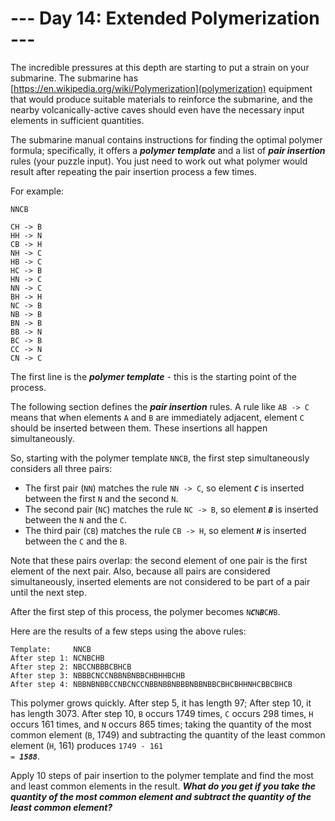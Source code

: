 # --- Day 14: Extended Polymerization ---

The incredible pressures at this depth are starting to put a strain on your submarine. The submarine has [https://en.wikipedia.org/wiki/Polymerization](polymerization) equipment that would produce suitable materials to reinforce the submarine, and the nearby volcanically-active caves should even have the necessary input elements in sufficient quantities.


The submarine manual contains <span title="HO&#xa;&#xa;HO -&gt; OH">instructions</span> for finding the optimal polymer formula; specifically, it offers a <em><b>polymer template</b></em> and a list of <em><b>pair insertion</b></em> rules (your puzzle input). You just need to work out what polymer would result after repeating the pair insertion process a few times.


For example:


<pre><code>NNCB

CH -&gt; B
HH -&gt; N
CB -&gt; H
NH -&gt; C
HB -&gt; C
HC -&gt; B
HN -&gt; C
NN -&gt; C
BH -&gt; H
NC -&gt; B
NB -&gt; B
BN -&gt; B
BB -&gt; N
BC -&gt; B
CC -&gt; N
CN -&gt; C
</code></pre>
The first line is the <em><b>polymer template</b></em> - this is the starting point of the process.


The following section defines the <em><b>pair insertion</b></em> rules. A rule like <code>AB -&gt; C</code> means that when elements <code>A</code> and <code>B</code> are immediately adjacent, element <code>C</code> should be inserted between them. These insertions all happen simultaneously.


So, starting with the polymer template <code>NNCB</code>, the first step simultaneously considers all three pairs:


<ul>
<li>The first pair (<code>NN</code>) matches the rule <code>NN -&gt; C</code>, so element <code><em><b>C</b></em></code> is inserted between the first <code>N</code> and the second <code>N</code>.</li>
<li>The second pair (<code>NC</code>) matches the rule <code>NC -&gt; B</code>, so element <code><em><b>B</b></em></code> is inserted between the <code>N</code> and the <code>C</code>.</li>
<li>The third pair (<code>CB</code>) matches the rule <code>CB -&gt; H</code>, so element <code><em><b>H</b></em></code> is inserted between the <code>C</code> and the <code>B</code>.</li>
</ul>
Note that these pairs overlap: the second element of one pair is the first element of the next pair. Also, because all pairs are considered simultaneously, inserted elements are not considered to be part of a pair until the next step.


After the first step of this process, the polymer becomes <code>N<em><b>C</b></em>N<em><b>B</b></em>C<em><b>H</b></em>B</code>.


Here are the results of a few steps using the above rules:


<pre><code>Template:     NNCB
After step 1: NCNBCHB
After step 2: NBCCNBBBCBHCB
After step 3: NBBBCNCCNBBNBNBBCHBHHBCHB
After step 4: NBBNBNBBCCNBCNCCNBBNBBNBBBNBBNBBCBHCBHHNHCBBCBHCB
</code></pre>
This polymer grows quickly. After step 5, it has length 97; After step 10, it has length 3073. After step 10, <code>B</code> occurs 1749 times, <code>C</code> occurs 298 times, <code>H</code> occurs 161 times, and <code>N</code> occurs 865 times; taking the quantity of the most common element (<code>B</code>, 1749) and subtracting the quantity of the least common element (<code>H</code>, 161) produces <code>1749 - 161 = <em><b>1588</b></em></code>.


Apply 10 steps of pair insertion to the polymer template and find the most and least common elements in the result. <em><b>What do you get if you take the quantity of the most common element and subtract the quantity of the least common element?</b></em>


